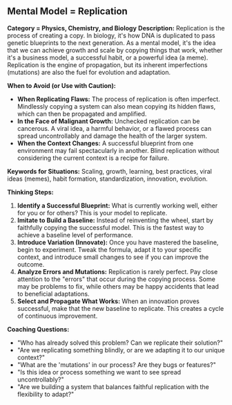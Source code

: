 ## Mental Model = Replication

**Category = Physics, Chemistry, and Biology**
**Description:** 
Replication is the process of creating a copy. In biology, it's how DNA is duplicated to pass genetic blueprints to the next generation. As a mental model, it's the idea that we can achieve growth and scale by copying things that work, whether it's a business model, a successful habit, or a powerful idea (a meme). Replication is the engine of propagation, but its inherent imperfections (mutations) are also the fuel for evolution and adaptation.

**When to Avoid (or Use with Caution):**
- **When Replicating Flaws:** The process of replication is often imperfect. Mindlessly copying a system can also mean copying its hidden flaws, which can then be propagated and amplified.
- **In the Face of Malignant Growth:** Unchecked replication can be cancerous. A viral idea, a harmful behavior, or a flawed process can spread uncontrollably and damage the health of the larger system.
- **When the Context Changes:** A successful blueprint from one environment may fail spectacularly in another. Blind replication without considering the current context is a recipe for failure.

**Keywords for Situations:**
Scaling, growth, learning, best practices, viral ideas (memes), habit formation, standardization, innovation, evolution.

**Thinking Steps:**
1. **Identify a Successful Blueprint:** What is currently working well, either for you or for others? This is your model to replicate.
2. **Imitate to Build a Baseline:** Instead of reinventing the wheel, start by faithfully copying the successful model. This is the fastest way to achieve a baseline level of performance.
3. **Introduce Variation (Innovate):** Once you have mastered the baseline, begin to experiment. Tweak the formula, adapt it to your specific context, and introduce small changes to see if you can improve the outcome.
4. **Analyze Errors and Mutations:** Replication is rarely perfect. Pay close attention to the "errors" that occur during the copying process. Some may be problems to fix, while others may be happy accidents that lead to beneficial adaptations.
5. **Select and Propagate What Works:** When an innovation proves successful, make that the new baseline to replicate. This creates a cycle of continuous improvement.

**Coaching Questions:**
- "Who has already solved this problem? Can we replicate their solution?"
- "Are we replicating something blindly, or are we adapting it to our unique context?"
- "What are the 'mutations' in our process? Are they bugs or features?"
- "Is this idea or process something we want to see spread uncontrollably?"
- "Are we building a system that balances faithful replication with the flexibility to adapt?"